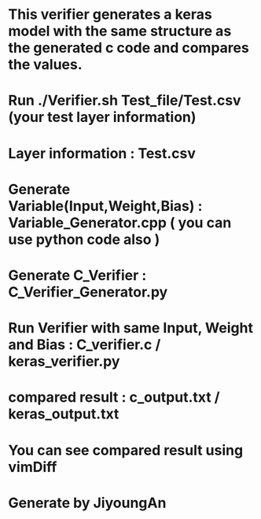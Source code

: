 # This verifier generates a keras model with the same structure as the generated c code and compares the values.
# Run ./Verifier.sh Test_file/Test.csv (your test layer information)
# Layer information : Test.csv
# Generate Variable(Input,Weight,Bias) : Variable_Generator.cpp ( you can use python code also )
# Generate C_Verifier : C_Verifier_Generator.py
# Run Verifier with same Input, Weight and Bias : C_verifier.c / keras_verifier.py
# compared result : c_output.txt / keras_output.txt
# You can see compared result using vimDiff
# Generate by JiyoungAn
